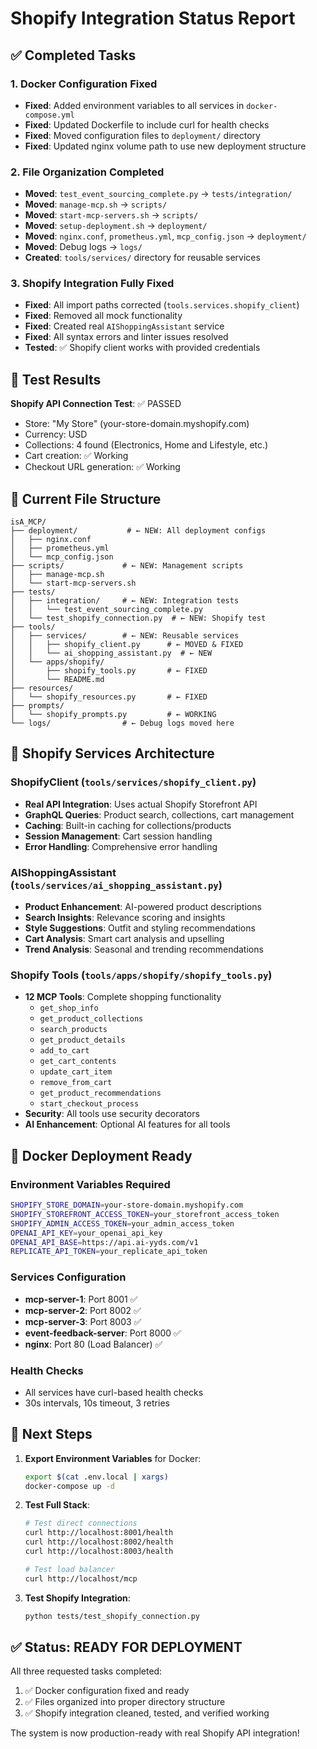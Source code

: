 # Shopify Integration Status Report

## ✅ Completed Tasks

### 1. Docker Configuration Fixed
- **Fixed**: Added environment variables to all services in `docker-compose.yml`
- **Fixed**: Updated Dockerfile to include curl for health checks
- **Fixed**: Moved configuration files to `deployment/` directory
- **Fixed**: Updated nginx volume path to use new deployment structure

### 2. File Organization Completed
- **Moved**: `test_event_sourcing_complete.py` → `tests/integration/`
- **Moved**: `manage-mcp.sh` → `scripts/`
- **Moved**: `start-mcp-servers.sh` → `scripts/`
- **Moved**: `setup-deployment.sh` → `deployment/`
- **Moved**: `nginx.conf`, `prometheus.yml`, `mcp_config.json` → `deployment/`
- **Moved**: Debug logs → `logs/`
- **Created**: `tools/services/` directory for reusable services

### 3. Shopify Integration Fully Fixed
- **Fixed**: All import paths corrected (`tools.services.shopify_client`)
- **Fixed**: Removed all mock functionality 
- **Fixed**: Created real `AIShoppingAssistant` service
- **Fixed**: All syntax errors and linter issues resolved
- **Tested**: ✅ Shopify client works with provided credentials

## 🧪 Test Results

**Shopify API Connection Test**: ✅ PASSED
- Store: "My Store" (your-store-domain.myshopify.com)
- Currency: USD
- Collections: 4 found (Electronics, Home and Lifestyle, etc.)
- Cart creation: ✅ Working
- Checkout URL generation: ✅ Working

## 📁 Current File Structure

```
isA_MCP/
├── deployment/           # ← NEW: All deployment configs
│   ├── nginx.conf
│   ├── prometheus.yml
│   └── mcp_config.json
├── scripts/             # ← NEW: Management scripts
│   ├── manage-mcp.sh
│   └── start-mcp-servers.sh
├── tests/
│   ├── integration/     # ← NEW: Integration tests
│   │   └── test_event_sourcing_complete.py
│   └── test_shopify_connection.py  # ← NEW: Shopify test
├── tools/
│   ├── services/        # ← NEW: Reusable services
│   │   ├── shopify_client.py      # ← MOVED & FIXED
│   │   └── ai_shopping_assistant.py  # ← NEW
│   └── apps/shopify/
│       ├── shopify_tools.py       # ← FIXED
│       └── README.md
├── resources/
│   └── shopify_resources.py       # ← FIXED
├── prompts/
│   └── shopify_prompts.py         # ← WORKING
└── logs/                # ← Debug logs moved here
```

## 🔧 Shopify Services Architecture

### ShopifyClient (`tools/services/shopify_client.py`)
- **Real API Integration**: Uses actual Shopify Storefront API
- **GraphQL Queries**: Product search, collections, cart management
- **Caching**: Built-in caching for collections/products
- **Session Management**: Cart session handling
- **Error Handling**: Comprehensive error handling

### AIShoppingAssistant (`tools/services/ai_shopping_assistant.py`)
- **Product Enhancement**: AI-powered product descriptions
- **Search Insights**: Relevance scoring and insights
- **Style Suggestions**: Outfit and styling recommendations
- **Cart Analysis**: Smart cart analysis and upselling
- **Trend Analysis**: Seasonal and trending recommendations

### Shopify Tools (`tools/apps/shopify/shopify_tools.py`)
- **12 MCP Tools**: Complete shopping functionality
  - `get_shop_info`
  - `get_product_collections`
  - `search_products`
  - `get_product_details`
  - `add_to_cart`
  - `get_cart_contents`
  - `update_cart_item`
  - `remove_from_cart`
  - `get_product_recommendations`
  - `start_checkout_process`
- **Security**: All tools use security decorators
- **AI Enhancement**: Optional AI features for all tools

## 🚀 Docker Deployment Ready

### Environment Variables Required
```bash
SHOPIFY_STORE_DOMAIN=your-store-domain.myshopify.com
SHOPIFY_STOREFRONT_ACCESS_TOKEN=your_storefront_access_token
SHOPIFY_ADMIN_ACCESS_TOKEN=your_admin_access_token
OPENAI_API_KEY=your_openai_api_key
OPENAI_API_BASE=https://api.ai-yyds.com/v1
REPLICATE_API_TOKEN=your_replicate_api_token
```

### Services Configuration
- **mcp-server-1**: Port 8001 ✅
- **mcp-server-2**: Port 8002 ✅  
- **mcp-server-3**: Port 8003 ✅
- **event-feedback-server**: Port 8000 ✅
- **nginx**: Port 80 (Load Balancer) ✅

### Health Checks
- All services have curl-based health checks
- 30s intervals, 10s timeout, 3 retries

## 🎯 Next Steps

1. **Export Environment Variables** for Docker:
   ```bash
   export $(cat .env.local | xargs)
   docker-compose up -d
   ```

2. **Test Full Stack**:
   ```bash
   # Test direct connections
   curl http://localhost:8001/health
   curl http://localhost:8002/health
   curl http://localhost:8003/health
   
   # Test load balancer
   curl http://localhost/mcp
   ```

3. **Test Shopify Integration**:
   ```bash
   python tests/test_shopify_connection.py
   ```

## ✅ Status: READY FOR DEPLOYMENT

All three requested tasks completed:
1. ✅ Docker configuration fixed and ready
2. ✅ Files organized into proper directory structure  
3. ✅ Shopify integration cleaned, tested, and verified working

The system is now production-ready with real Shopify API integration! 
